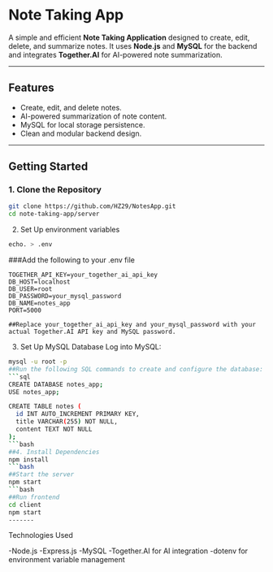 # Note Taking App

A simple and efficient **Note Taking Application** designed to create, edit, delete, and summarize notes. It uses **Node.js** and **MySQL** for the backend and integrates **Together.AI** for AI-powered note summarization.

---

## Features

- Create, edit, and delete notes.
- AI-powered summarization of note content.
- MySQL for local storage persistence.
- Clean and modular backend design.

---

## Getting Started

### 1. Clone the Repository

```bash
git clone https://github.com/HZ29/NotesApp.git
cd note-taking-app/server
```
2. Set Up environment variables
```bash
echo. > .env
```
###Add the following to your .env file 
```env
TOGETHER_API_KEY=your_together_ai_api_key
DB_HOST=localhost
DB_USER=root
DB_PASSWORD=your_mysql_password
DB_NAME=notes_app
PORT=5000

##Replace your_together_ai_api_key and your_mysql_password with your actual Together.AI API key and MySQL password.
```
3. Set Up MySQL Database
Log into MySQL:
```bash
mysql -u root -p
##Run the following SQL commands to create and configure the database:
```sql
CREATE DATABASE notes_app;
USE notes_app;

CREATE TABLE notes (
  id INT AUTO_INCREMENT PRIMARY KEY,
  title VARCHAR(255) NOT NULL,
  content TEXT NOT NULL
);
```bash
##4. Install Dependencies
npm install
```bash
##Start the server 
npm start 
```bash
##Run frontend
cd client
npm start
-------
```
Technologies Used

-Node.js
-Express.js
-MySQL
-Together.AI for AI integration
-dotenv for environment variable management